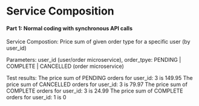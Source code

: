 # Service Composition
#### Part 1: Normal coding with synchronous API calls
Service Compostion: Price sum of given order type for a specific user (by user_id)

Parameters: user_id (user/order microservice), order_tpye: PENDING | COMPLETE | CANCELLED (order microservice)

Test results:
  The price sum of PENDING orders for user_id: 3 is 149.95
  The price sum of CANCELLED orders for user_id: 3 is 79.97
  The price sum of COMPLETE orders for user_id: 3 is 24.99
  The price sum of COMPLETE orders for user_id: 1 is 0
